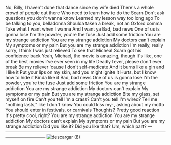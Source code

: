 No, Billy, I haven't done that dance since my wife died
There's a whole crowd of people out there
Who need to learn how to do the Scarn
Don't ask questions you don't wanna know
Learned my lesson way too long ago
To be talking to you, belladonna
Shoulda taken a break, not an Oxford comma
Take what I want when I wanna
And I want ya
Bad, bad news
One of us is gonna lose
I'm the powder, you're the fuse
Just add some friction
You are my strange addiction
You are my strange addiction
My doctors can't explain
My symptoms or my pain
But you are my strange addiction
I'm really, really sorry, I think I was just relieved
To see that Micheal Scarn got his confidence back
Yeah, Michael, the movie is amazing, though
It's like, one of the best movies I've ever seen in my life
Deadly fever, please don't ever break
Be my reliever 'cause I don't self-medicate
And it burns like a gin and I like it
Put your lips on my skin, and you might ignite it
Hurts, but I know how to hide it
Kinda like it
Bad, bad news
One of us is gonna lose
I'm the powder, you're the fuse
Just add some friction
You are my strange addiction
You are my strange addiction
My doctors can't explain
My symptoms or my pain
But you are my strange addiction
Bite my glass, set myself on fire
Can't you tell I'm a crass? Can't you tell I'm wired?
Tell me "nothing lasts," like I don't know
You could kiss my-, asking about my motto
You should enter in festivals, or carnivals
Thoughts? Pretty good reaction
It's pretty cool, right?
You are my strange addiction
You are my strange addiction
My doctors can't explain
My symptoms or my pain
But you are my strange addiction
Did you like it? Did you like that?
Um, which part?
––—————————————————————————————————————————————
![descargar (8)](https://github.com/Celestialdestiny/Celestialdestiny/assets/171634769/449179cd-3dfc-4c08-9f11-0c420693557c)
